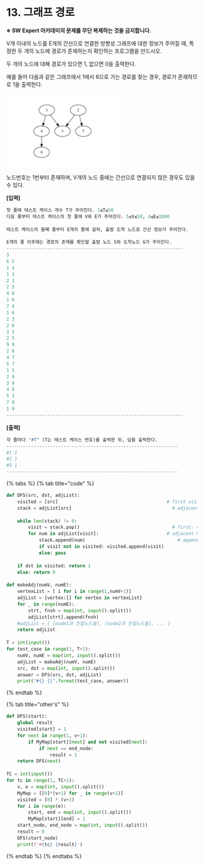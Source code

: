 # 13.  그래프 경로

**※ SW Expert 아카데미의 문제를 무단 복제하는 것을 금지합니다.**  
  
  
V개 이내의 노드를 E개의 간선으로 연결한 방향성 그래프에 대한 정보가 주어질 때, 특정한 두 개의 노드에 경로가 존재하는지 확인하는 프로그램을 만드시오.  
  
두 개의 노드에 대해 경로가 있으면 1, 없으면 0을 출력한다.  
 

예를 들어 다음과 같은 그래프에서 1에서 6으로 가는 경로를 찾는 경우, 경로가 존재하므로 1을 출력한다.

![](../../.gitbook/assets/samsung_13.jpg)

노드번호는 1번부터 존재하며, V개의 노드 중에는 간선으로 연결되지 않은 경우도 있을 수 있다.

**\[입력\]**  
 

```python
첫 줄에 테스트 케이스 개수 T가 주어진다. 1≤T≤50
다음 줄부터 테스트 케이스의 첫 줄에 V와 E가 주어진다. 5≤V≤50, 4≤E≤1000 

테스트 케이스의 둘째 줄부터 E개의 줄에 걸쳐, 출발 도착 노드로 간선 정보가 주어진다. 

E개의 줄 이후에는 경로의 존재를 확인할 출발 노드 S와 도착노드 G가 주어진다.
-----------------------------------------------------------------
3
6 5
1 4
1 3
2 3
2 5
4 6
1 6
7 4
1 6
2 3
2 6
3 5
2 5
9 9
2 6
4 7
5 7
1 5
2 9
3 9
4 8
5 3
7 8
1 9
-----------------------------------------------------------------
```



**\[출력\]**

```python
각 줄마다 "#T" (T는 테스트 케이스 번호)를 출력한 뒤, 답을 출력한다.
---------------------------------------------------------------
#1 1
#2 1
#3 1
---------------------------------------------------------------
```

{% tabs %}
{% tab title="code" %}
```python
def DFS(src, dst, adjList):	
    visited = [src]	                                       # first visited node : 1
    stack = adjList[src]	                                 # adjacent Nodes with 1 : 3, 4
    
    while len(stack) != 0:		
        visit = stack.pop()        		                     # first: 4, second: 3
        for num in adjList[visit]:                         # adjacent Node with 4			
            stack.append(num)		                           # append that to stack
            if visit not in visited: visited.append(visit)		
            else: pass
            	
    if dst in visited: return 1	
    else: return 0    

def makeAdj(numV, numE):	
    vertexList = [ i for i in range(1,numV+1)]	
    adjList = {vertex:[] for vertex in vertexList}	
    for _ in range(numE):		
        strt, fnsh = map(int, input().split())		
        adjList[strt].append(fnsh)	
    #adjList = [ [node1과 인접노드들], [node2과 인접노드들], ... ]
    return adjList

T = int(input())
for test_case in range(1, T+1):	
    numV, numE = map(int, input().split())	
    adjList = makeAdj(numV, numE)	
    src, dst = map(int, input().split())	
    answer = DFS(src, dst, adjList)	
    print("#{} {}".format(test_case, answer))
```
{% endtab %}

{% tab title="other\'s" %}
```python
def DFS(start):    
    global result    
    visited[start] = 1    
    for next in range(1, v+1):        
        if MyMap[start][next] and not visited[next]:            
            if next == end_node:                
                result = 1                
    return DFS(next)

TC = int(input())
for tc in range(1, TC+1):    
    v, e = map(int, input().split())    
    MyMap = [[0]*(v+1) for _ in range(v+1)]    
    visited = [0] * (v+1)    
    for i in range(e):        
        start, end = map(int, input().split())        
        MyMap[start][end] = 1    
    start_node, end_node = map(int, input().split())
    result = 0    
    DFS(start_node)    
    print(f'#{tc} {result}')
```
{% endtab %}
{% endtabs %}

